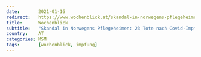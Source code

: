 ```yaml
---
date:       2021-01-16
redirect:   https://www.wochenblick.at/skandal-in-norwegens-pflegeheimen-23-tote-nach-covid-impfungen/
title:      Wochenblick
subtitle:   "Skandal in Norwegens Pflegeheimen: 23 Tote nach Covid-Impfungen"
country:    AT
categories: MSM
tags:       [wochenblick, impfung]
---
```


